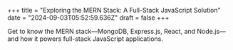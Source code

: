+++
title = "Exploring the MERN Stack: A Full-Stack JavaScript Solution"
date = "2024-09-03T05:52:59.636Z"
draft = false
+++

  Get to know the MERN stack—MongoDB, Express.js, React, and Node.js—and how it powers full-stack JavaScript applications.
        